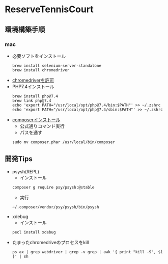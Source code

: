# ReserveTennisCourt
## 環境構築手順
### mac
- 必要ソフトをインストール
  ```
  brew install selenium-server-standalone
  brew install chromedriver
  ```
- [chromedriverを許可](https://qiita.com/apukasukabian/items/77832dd42e85ab7aa568)
- PHP7.4インストール
  ```
  brew install php@7.4
  brew link php@7.4
  echo 'export PATH="/usr/local/opt/php@7.4/bin:$PATH"' >> ~/.zshrc
  echo 'export PATH="/usr/local/opt/php@7.4/sbin:$PATH"' >> ~/.zshrc
  ```
- [composerインストール](https://getcomposer.org/download/)
  - 公式通りコマンド実行
  - パスを通す
  ```
  sudo mv composer.phar /usr/local/bin/composer
  ```

## 開発Tips
- psysh(REPL)
  - インストール
  ```
  composer g require psy/psysh:@stable
  ```
  - 実行
  ```
  ~/.composer/vendor/psy/psysh/bin/psysh  
  ```
- xdebug
  - インストール
  ```
  pecl install xdebug
  ```
- たまったchromedriveのプロセスをkill
  ```
  ps ax | grep webdriver | grep -v grep | awk '{ print "kill -9", $1 }' | sh
  ```